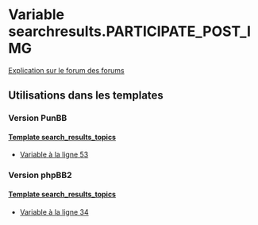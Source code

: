 # Variable searchresults.PARTICIPATE_POST_IMG
[Explication sur le forum des forums](http://forum.forumactif.com/t294113-listing-des-variables#searchresults.PARTICIPATE_POST_IMG)

## Utilisations dans les templates

### Version PunBB

#### [Template search_results_topics](punbb/search_results_topics.md)
* [Variable à la ligne 53](../punbb/search_results_topics.tpl#L53)

### Version phpBB2

#### [Template search_results_topics](subsilver/search_results_topics.md)
* [Variable à la ligne 34](../subsilver/search_results_topics.tpl#L34)
